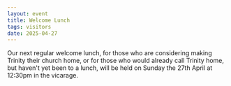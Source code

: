 ```yaml
---
layout: event
title: Welcome Lunch
tags: visitors
date: 2025-04-27
---
```


Our next regular welcome lunch, for those who are considering making Trinity 
their church home, or for those who would already call Trinity home, 
but haven't yet been to a lunch, 
will be held on Sunday the 27th April at 12:30pm in the vicarage. 
